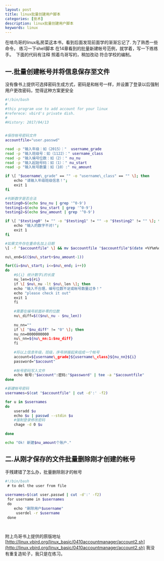 ```yaml
---
layout: post
title: linux批量创建用户脚本
categories: [技术] 
description: linux批量创建用户脚本
keywords: linux
---
```



在啃鸟哥的linux私房菜这本书，看到后面发现前面学的渐渐忘记了. 为了熟悉一些命令， 练习一下shell脚本 在14章看到的批量新建帐号范例，就学着，写一下练练手。  下面的代码有注释 照着鸟哥写的，稍加改动 符合学校的编制。

一.批量创建帐号并将信息保存至文件
-----------------

没有像书上提供可选择密码生成方式，密码是和帐号一样，并设置了登录以后强制用户更改密码，觉得这种方案更安全

```bash
#!/bin/bash
#
#this program use to add account for your linux
#referece: vbird's private dish.
#
#History: 2017/04/13


#保存帐号密码文件
accountfile="user.passwd"

read -p "输入年级：如（2015）："  username_grade
read -p "输入班级号：如（1122）：" username_class
read -p "输入编号位数：如（2）：" nu_nu
read -p "输入起始号码：如（1）：" nu_start
read -p "输入帐号数量：如（10）:" nu_amount

if \[ "$username\_grade" == "" -o "username\_class" == "" \]; then  
    echo "请输入年级班级信息！";
    exit 1
fi

#判断数字是否合法
testing0=$(echo $nu_nu | grep '^0-9')
testing1=$(echo $nu_start | grep '^0-9')
testing2=$(echo $nu_amount | grep '^0-9')

if \[ "$testing0" != "" -o "$testing1" != "" -o "$testing2" != "" \]; then
    echo "输入的数字不对!";
    exit 1
fi 

#如果文件存在重命名加上日期
\[ -f "$accountfile" \] && mv $accountfile "$accountfile"$(date +%Y%m%d%s)

nu\_end=$(($nu\_start+$nu_amount-1))

for((i=$nu\_start; i<=$nu\_end; i++))
do 
    #${i} 统计数字i的长度
    nu_len=${#i}
    if \[ $nu\_nu -lt $nu\_len \]; then
    echo "输入不合理，编号位数不足或帐号数量过多！"
    echo "please check it out"
    exit 1
    fi
    
    #需要在编号前面补零的位数
    nu\_diff=$(($nu\_nu - $nu_len))
    
    nu_nn=""
    if \[ "$nu_diff" != "0" \]; then
    nu_nn=0000000000
    nu\_nn=${nu\_nn:1:$nu_diff}
    fi
    
    #将以上信息年级，班级，序号拼接起来组成一个帐号
    account=${username\_grade}${username\_class}${nu_nn}${i}
    password="$account"
    
    #帐号密码写入文件
    echo 帐号:"$account":密码:"$password" | tee -a "$accountfile"
done

#新建帐号密码
usernames=$(cat "$accountfile" | cut -d':' -f2)

for u in $usernames
do
    useradd $u
    echo $u | passwd --stdin $u
    #强制登录修改密码
    chage -d 0 $u
    
done

echo "Ok! 新建$nu_amount个账户."
```

二.从刚才保存的文件批量删除刚才创建的帐号
---------------------

手残建错了怎么办，批量删除刚才的帐号

```bash
#!/bin/bash
 # to del the user from file
 
usernames=$(cat user.passwd | cut -d':' -f2)
 for username in $usernames
 do
    echo "删除用户$username"
     userdel -r $username
 done

      
```

附上鸟哥书上提供的原版地址[http://linux.vbird.org/linux_basic/0410accountmanager/account2.sh](http://linux.vbird.org/linux_basic/0410accountmanager/account2.sh) 我没有重复造轮子，我只是在练习。
